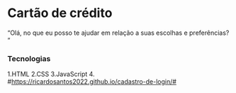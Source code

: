 # Cartão de crédito

“Olá, no que eu posso te ajudar em relação a suas escolhas e preferências? ”

###  Tecnologias

1.HTML
2.CSS
3.JavaScript
4. #https://ricardosantos2022.github.io/cadastro-de-login/#
